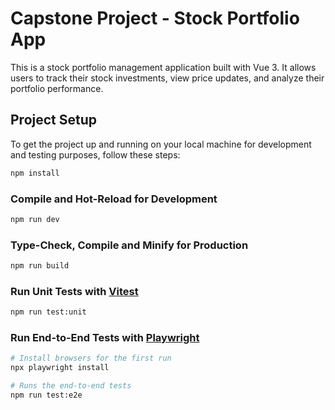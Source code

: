 # Capstone Project - Stock Portfolio App

This is a stock portfolio management application built with Vue 3. It allows users to track their stock investments, view price updates, and analyze their portfolio performance.

## Project Setup

To get the project up and running on your local machine for development and testing purposes, follow these steps:

```sh
npm install
```

### Compile and Hot-Reload for Development

```sh
npm run dev
```

### Type-Check, Compile and Minify for Production

```sh
npm run build
```

### Run Unit Tests with [Vitest](https://vitest.dev/)

```sh
npm run test:unit
```

### Run End-to-End Tests with [Playwright](https://playwright.dev)

```sh
# Install browsers for the first run
npx playwright install

# Runs the end-to-end tests
npm run test:e2e

```
